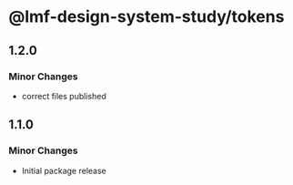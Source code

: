 # @lmf-design-system-study/tokens

## 1.2.0

### Minor Changes

- correct files published

## 1.1.0

### Minor Changes

- Initial package release
